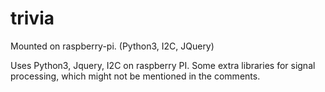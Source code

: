 # trivia
Mounted on raspberry-pi. (Python3, I2C, JQuery)

Uses Python3, Jquery, I2C on raspberry PI. Some extra libraries for signal processing, which might not be mentioned in the comments.
